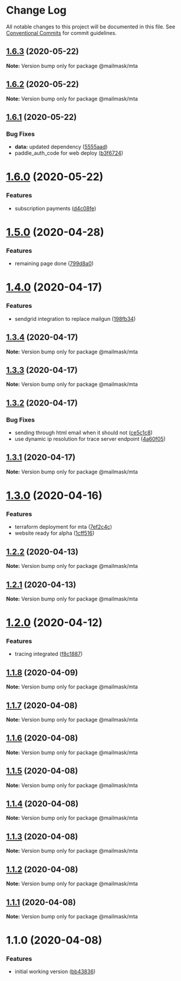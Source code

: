 # Change Log

All notable changes to this project will be documented in this file.
See [Conventional Commits](https://conventionalcommits.org) for commit guidelines.

## [1.6.3](https://github.com/hiddentao/mailmask/compare/v1.6.2...v1.6.3) (2020-05-22)

**Note:** Version bump only for package @mailmask/mta





## [1.6.2](https://github.com/hiddentao/mailmask/compare/v1.6.1...v1.6.2) (2020-05-22)

**Note:** Version bump only for package @mailmask/mta





## [1.6.1](https://github.com/hiddentao/mailmask/compare/v1.6.0...v1.6.1) (2020-05-22)


### Bug Fixes

* **data:** updated dependency ([5555aad](https://github.com/hiddentao/mailmask/commit/5555aadcf52ff2500c85b27d0b11bfb01eb07e43))
* paddle_auth_code for web deploy ([b3f6724](https://github.com/hiddentao/mailmask/commit/b3f6724cb9ab4bf0847274385f1ce9866be2cbff))





# [1.6.0](https://github.com/hiddentao/mailmask/compare/v1.5.0...v1.6.0) (2020-05-22)


### Features

* subscription payments ([d4c08fe](https://github.com/hiddentao/mailmask/commit/d4c08fe04e8630565e6227c30f3694a8e18ba47d))





# [1.5.0](https://github.com/hiddentao/mailmask/compare/v1.4.0...v1.5.0) (2020-04-28)


### Features

* remaining page done ([799d8a0](https://github.com/hiddentao/mailmask/commit/799d8a071176b71068df65117e1b856c35e821d3))





# [1.4.0](https://github.com/hiddentao/mailmask/compare/v1.3.4...v1.4.0) (2020-04-17)


### Features

* sendgrid integration to replace mailgun ([198fb34](https://github.com/hiddentao/mailmask/commit/198fb34bc0a32822cb4f4800c5e2f351a435f0bc))





## [1.3.4](https://github.com/hiddentao/mailmask/compare/v1.3.3...v1.3.4) (2020-04-17)

**Note:** Version bump only for package @mailmask/mta





## [1.3.3](https://github.com/hiddentao/mailmask/compare/v1.3.2...v1.3.3) (2020-04-17)

**Note:** Version bump only for package @mailmask/mta





## [1.3.2](https://github.com/hiddentao/mailmask/compare/v1.3.1...v1.3.2) (2020-04-17)


### Bug Fixes

* sending through html email when it should not ([ce5c1c8](https://github.com/hiddentao/mailmask/commit/ce5c1c884bbd253888aa5cb025cd8a90c62f7ebd))
* use dynamic ip resolution for trace server endpoint ([4a60f05](https://github.com/hiddentao/mailmask/commit/4a60f05b45b275746820a264d7a71666adb9bd0c))





## [1.3.1](https://github.com/hiddentao/mailmask/compare/v1.3.0...v1.3.1) (2020-04-17)

**Note:** Version bump only for package @mailmask/mta





# [1.3.0](https://github.com/hiddentao/mailmask/compare/v1.2.0...v1.3.0) (2020-04-16)


### Features

* terraform deployment for mta ([7ef2c4c](https://github.com/hiddentao/mailmask/commit/7ef2c4cd340290afe9cf2977aaa86ee5eae67145))
* website ready for alpha ([1cff516](https://github.com/hiddentao/mailmask/commit/1cff5160e421b8ec3c2f5f8f18810979cd0a87c9))





## [1.2.2](https://github.com/hiddentao/mailmask/compare/v1.2.1...v1.2.2) (2020-04-13)

**Note:** Version bump only for package @mailmask/mta





## [1.2.1](https://github.com/hiddentao/mailmask/compare/v1.2.0...v1.2.1) (2020-04-13)

**Note:** Version bump only for package @mailmask/mta





# [1.2.0](https://github.com/hiddentao/mailmask/compare/v1.1.8...v1.2.0) (2020-04-12)


### Features

* tracing integrated ([f8c1887](https://github.com/hiddentao/mailmask/commit/f8c1887d601ee7f9999ac44fcf45da7eeb81b4f4))





## [1.1.8](https://github.com/hiddentao/mailmask/compare/v1.1.7...v1.1.8) (2020-04-09)

**Note:** Version bump only for package @mailmask/mta





## [1.1.7](https://github.com/hiddentao/mailmask/compare/v1.1.6...v1.1.7) (2020-04-08)

**Note:** Version bump only for package @mailmask/mta





## [1.1.6](https://github.com/hiddentao/mailmask/compare/v1.1.5...v1.1.6) (2020-04-08)

**Note:** Version bump only for package @mailmask/mta





## [1.1.5](https://github.com/hiddentao/mailmask/compare/v1.1.4...v1.1.5) (2020-04-08)

**Note:** Version bump only for package @mailmask/mta





## [1.1.4](https://github.com/hiddentao/mailmask/compare/v1.1.3...v1.1.4) (2020-04-08)

**Note:** Version bump only for package @mailmask/mta





## [1.1.3](https://github.com/hiddentao/mailmask/compare/v1.1.2...v1.1.3) (2020-04-08)

**Note:** Version bump only for package @mailmask/mta





## [1.1.2](https://github.com/hiddentao/mailmask/compare/v1.1.1...v1.1.2) (2020-04-08)

**Note:** Version bump only for package @mailmask/mta





## [1.1.1](https://github.com/hiddentao/mailmask/compare/v1.1.0...v1.1.1) (2020-04-08)

**Note:** Version bump only for package @mailmask/mta





# 1.1.0 (2020-04-08)


### Features

* initial working version ([bb43836](https://github.com/hiddentao/mailmask/commit/bb43836c2e533aa60f4820028724e23dc204b582))

